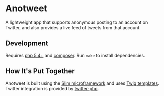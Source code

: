 # Anotweet

A lightweight app that supports anonymous posting to an account on Twitter, and also provides a live feed of tweets from that account.

## Development

Requires [php 5.4+](http://php.net/) and [composer](https://getcomposer.org/). Run `make` to install dependencies.

## How It's Put Together

Anotweet is built using the [Slim microframework](http://slimframework.com/) and uses [Twig templates](http://twig.sensiolabs.org/). Twitter integration is provided by [twitter-php](https://github.com/dg/twitter-php).